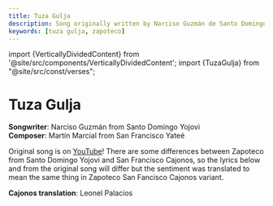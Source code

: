 ```yaml
---
title: Tuza Gulja
description: Song originally written by Narciso Guzmán de Santo Domingo Yojovi
keywords: [tuza gulja, zapoteco]
---
```

import {VerticallyDividedContent} from '@site/src/components/VerticallyDividedContent';
import {TuzaGulja} from "@site/src/const/verses";

# Tuza Gulja

**Songwriter**: Narciso Guzmán from Santo Domingo Yojovi<br/>
**Composer**: Martín Marcial from San Francisco Yateé

Original song is on [YouTube](https://youtu.be/lwwhlgnOpls?si=BaByUcG1JsoHecyk)! There are some differences between Zapoteco from Santo 
Domingo Yojovi and San Francisco Cajonos, so the lyrics below and from the original song will differ but the sentiment 
was translated to mean the same thing in Zapoteco San Fancisco Cajonos variant.

**Cajonos translation**: Leonel Palacios

<VerticallyDividedContent leftContent={TuzaGulja.zapoteco} rightContent={TuzaGulja.translation} />